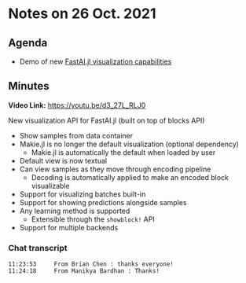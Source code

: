 # Notes on 26 Oct. 2021

## Agenda

- Demo of new [FastAI.jl visualization capabilities](https://github.com/FluxML/FastAI.jl/pull/176)

## Minutes

**Video Link:** https://youtu.be/d3_27L_RLJ0

New visualization API for FastAI.jl (built on top of blocks API)
- Show samples from data container
- Makie.jl is no longer the default visualization (optional dependency)
    - Makie.jl is automatically the default when loaded by user
- Default view is now textual
- Can view samples as they move through encoding pipeline
    - Decoding is automatically applied to make an encoded block visualizable
- Support for visualizing batches built-in
- Support for showing predictions alongside samples
- Any learning method is supported
    - Extensible through the `showblock!` API
- Support for multiple backends

### Chat transcript

```
11:23:53	 From Brian Chen : thanks everyone!
11:24:18	 From Manikya Bardhan : Thanks!
```

